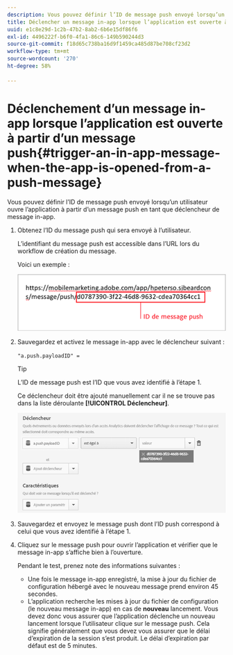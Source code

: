 ```yaml
---
description: Vous pouvez définir l’ID de message push envoyé lorsqu’un utilisateur ouvre l’application à partir d’un message push en tant que déclencheur de message in-app.
title: Déclencher un message in-app lorsque l’application est ouverte à partir d’un message push
uuid: e1c8e29d-1c2b-47b2-8ab2-6b6e15df86f6
exl-id: 4496222f-b6f0-4fa1-86c6-149b590244d3
source-git-commit: f18d65c738ba16d9f1459ca485d87be708cf23d2
workflow-type: tm+mt
source-wordcount: '270'
ht-degree: 58%

---
```


# Déclenchement d’un message in-app lorsque l’application est ouverte à partir d’un message push{#trigger-an-in-app-message-when-the-app-is-opened-from-a-push-message}

Vous pouvez définir l’ID de message push envoyé lorsqu’un utilisateur ouvre l’application à partir d’un message push en tant que déclencheur de message in-app.

1. Obtenez l’ID du message push qui sera envoyé à l’utilisateur.

   L’identifiant du message push est accessible dans l’URL lors du workflow de création du message.

   Voici un exemple :

   ![](assets/brandon_task1.png)

1. Sauvegardez et activez le message in-app avec le déclencheur suivant :

   `"a.push.payloadID" =`

   >[!TIP]
   >
   >L’ID de message push est l’ID que vous avez identifié à l’étape 1.

   Ce déclencheur doit être ajouté manuellement car il ne se trouve pas dans la liste déroulante **[!UICONTROL Déclencheur]**.

   ![](assets/brandon_task2.png)

1. Sauvegardez et envoyez le message push dont l’ID push correspond à celui que vous avez identifié à l’étape 1.
1. Cliquez sur le message push pour ouvrir l’application et vérifier que le message in-app s’affiche bien à l’ouverture.

   Pendant le test, prenez note des informations suivantes :

   * Une fois le message in-app enregistré, la mise à jour du fichier de configuration hébergé avec le nouveau message prend environ 45 secondes.
   * L’application recherche les mises à jour du fichier de configuration (le nouveau message in-app) en cas de **nouveau** lancement. Vous devez donc vous assurer que l’application déclenche un nouveau lancement lorsque l’utilisateur clique sur le message push.
   Cela signifie généralement que vous devez vous assurer que le délai d’expiration de la session s’est produit. Le délai d’expiration par défaut est de 5 minutes.
